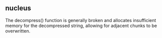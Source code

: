 ## nucleus

The decompress() function is generally broken and allocates insufficient memory for the decompressed string, allowing for adjacent chunks to be overwritten.
